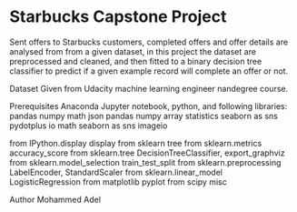 # Starbucks Capstone Project
Sent offers to Starbucks customers, completed offers and offer details are 
analysed from from a given dataset, in this project the dataset
are preprocessed and cleaned, and then fitted to a binary decision tree
classifier to predict if a given example record will complete an offer
or not.

Dataset
Given from Udacity machine learning engineer nandegree course.

Prerequisites
Anaconda Jupyter notebook, python, and following libraries:
pandas 
numpy
math
json
pandas 
numpy 
array 
statistics
seaborn as sns
pydotplus
io
math
seaborn as sns
imageio

from IPython.display display
from sklearn tree
from sklearn.metrics accuracy_score
from sklearn.tree DecisionTreeClassifier, export_graphviz
from sklearn.model_selection  train_test_split
from sklearn.preprocessing LabelEncoder, StandardScaler
from sklearn.linear_model LogisticRegression
from matplotlib pyplot
from scipy misc

Author
Mohammed Adel

